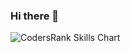 ### Hi there 👋

![CodersRank Skills Chart](https://cr-skills-chart-widget.azurewebsites.net/api/api?username=nikhilmahashabde&skills=JavaScript,Python,TypeScript,C#,CSS,HTML,Java,HTML,SCSS)

<!--
**NikhilMahashabde/NikhilMahashabde** is a ✨ _special_ ✨ repository because its `README.md` (this file) appears on your GitHub profile.

